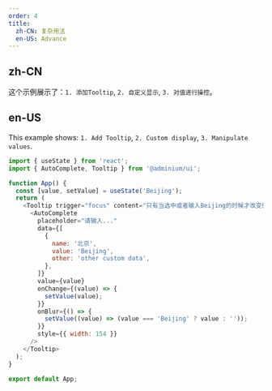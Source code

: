 ```yaml
---
order: 4
title:
  zh-CN: 复杂用法
  en-US: Advance
---
```


## zh-CN

这个示例展示了：`1. 添加Tooltip`, `2. 自定义显示`, `3. 对值进行操控`。

## en-US

This example shows: `1. Add Tooltip`, `2. Custom display`, `3. Manipulate values`.

```js
import { useState } from 'react';
import { AutoComplete, Tooltip } from '@adminium/ui';

function App() {
  const [value, setValue] = useState('Beijing');
  return (
    <Tooltip trigger="focus" content="只有当选中或者输入Beijing的时候才改变值，不然重置为空">
      <AutoComplete
        placeholder="请输入..."
        data={[
          {
            name: '北京',
            value: 'Beijing',
            other: 'other custom data',
          },
        ]}
        value={value}
        onChange={(value) => {
          setValue(value);
        }}
        onBlur={() => {
          setValue((value) => (value === 'Beijing' ? value : ''));
        }}
        style={{ width: 154 }}
      />
    </Tooltip>
  );
}

export default App;
```

